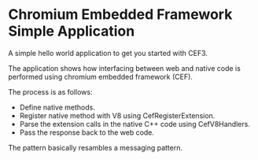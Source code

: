 Chromium Embedded Framework Simple Application
==============================================
A simple hello world application to get you started with CEF3.

The application shows how interfacing between web and native code is performed using chromium embedded framework (CEF).

The process is as follows: 

- Define native methods.
- Register native method with V8 using CefRegisterExtension.
- Parse the extension calls in the native C++ code using CefV8Handlers.
- Pass the response back to the web code.

The pattern basically resambles a messaging pattern.

